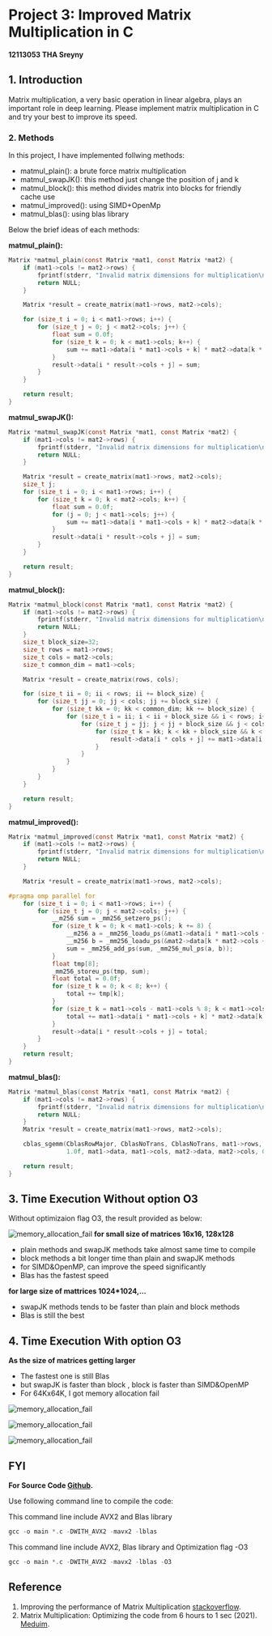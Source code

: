 # Project 3: Improved Matrix Multiplication in C
**12113053 THA Sreyny**

## 1. Introduction
Matrix multiplication, a very basic operation in linear algebra, plays an important role in deep learning.
Please implement matrix multiplication in C and try your best to improve its speed. 
### 2. Methods
In this project, I have implemented follwing methods:
- matmul_plain(): a brute force matrix multiplication
- matmul_swapJK(): this method just change the position of j and k
- matmul_block(): this method divides matrix into blocks for friendly cache use
- matmul_improved(): using SIMD+OpenMp
- matmul_blas(): using blas library
  
Below the brief ideas of each methods:

**matmul_plain():**
```c
Matrix *matmul_plain(const Matrix *mat1, const Matrix *mat2) {
    if (mat1->cols != mat2->rows) {
        fprintf(stderr, "Invalid matrix dimensions for multiplication\n");
        return NULL;
    }

    Matrix *result = create_matrix(mat1->rows, mat2->cols);

    for (size_t i = 0; i < mat1->rows; i++) {
        for (size_t j = 0; j < mat2->cols; j++) {
            float sum = 0.0f;
            for (size_t k = 0; k < mat1->cols; k++) {
                sum += mat1->data[i * mat1->cols + k] * mat2->data[k * mat2->cols + j];
            }
            result->data[i * result->cols + j] = sum;
        }
    }

    return result;
}
```

**matmul_swapJK():**
```c
Matrix *matmul_swapJK(const Matrix *mat1, const Matrix *mat2) {
    if (mat1->cols != mat2->rows) {
        fprintf(stderr, "Invalid matrix dimensions for multiplication\n");
        return NULL;
    }

    Matrix *result = create_matrix(mat1->rows, mat2->cols);
    size_t j;
    for (size_t i = 0; i < mat1->rows; i++) {
        for (size_t k = 0; k < mat2->cols; k++) {
            float sum = 0.0f;
            for (j = 0; j < mat1->cols; j++) {
                sum += mat1->data[i * mat1->cols + k] * mat2->data[k * mat2->cols + j];
            }
            result->data[i * result->cols + j] = sum;
        }
    }

    return result;
}
```
**matmul_block():**
```c
Matrix *matmul_block(const Matrix *mat1, const Matrix *mat2) {
    if (mat1->cols != mat2->rows) {
        fprintf(stderr, "Invalid matrix dimensions for multiplication\n");
        return NULL;
    }
    size_t block_size=32;
    size_t rows = mat1->rows;
    size_t cols = mat2->cols;
    size_t common_dim = mat1->cols;

    Matrix *result = create_matrix(rows, cols);

    for (size_t ii = 0; ii < rows; ii += block_size) {
        for (size_t jj = 0; jj < cols; jj += block_size) {
            for (size_t kk = 0; kk < common_dim; kk += block_size) {
                for (size_t i = ii; i < ii + block_size && i < rows; i++) {
                    for (size_t j = jj; j < jj + block_size && j < cols; j++) {
                        for (size_t k = kk; k < kk + block_size && k < common_dim; k++) {
                            result->data[i * cols + j] += mat1->data[i * common_dim + k] * mat2->data[k * cols + j];
                        }
                    }
                }
            }
        }
    }

    return result;
}
```
**matmul_improved():**
```c
Matrix *matmul_improved(const Matrix *mat1, const Matrix *mat2) {
    if (mat1->cols != mat2->rows) {
        fprintf(stderr, "Invalid matrix dimensions for multiplication\n");
        return NULL;
    }

    Matrix *result = create_matrix(mat1->rows, mat2->cols);

#pragma omp parallel for
    for (size_t i = 0; i < mat1->rows; i++) {
        for (size_t j = 0; j < mat2->cols; j++) {
            __m256 sum = _mm256_setzero_ps();
            for (size_t k = 0; k < mat1->cols; k += 8) {
                __m256 a = _mm256_loadu_ps(&mat1->data[i * mat1->cols + k]);
                __m256 b = _mm256_loadu_ps(&mat2->data[k * mat2->cols + j]);
                sum = _mm256_add_ps(sum, _mm256_mul_ps(a, b));
            }
            float tmp[8];
            _mm256_storeu_ps(tmp, sum);
            float total = 0.0f;
            for (size_t k = 0; k < 8; k++) {
                total += tmp[k];
            }
            for (size_t k = mat1->cols - mat1->cols % 8; k < mat1->cols; k++) {
                total += mat1->data[i * mat1->cols + k] * mat2->data[k * mat2->cols + j];
            }
            result->data[i * result->cols + j] = total;
        }
    }
    return result;
}
```
**matmul_blas():**
```c
Matrix *matmul_blas(const Matrix *mat1, const Matrix *mat2) {
    if (mat1->cols != mat2->rows) {
        fprintf(stderr, "Invalid matrix dimensions for multiplication\n");
        return NULL;
    }
    Matrix *result = create_matrix(mat1->rows, mat2->cols);

    cblas_sgemm(CblasRowMajor, CblasNoTrans, CblasNoTrans, mat1->rows, mat2->cols, mat1->cols,
                1.0f, mat1->data, mat1->cols, mat2->data, mat2->cols, 0.0f, result->data, result->cols);

    return result;
}
```
## 3. Time Execution Without option O3
Without optimizaion flag O3, the result provided as below:

![memory_allocation_fail](https://github.com/sreyny1902/SUSTech-Courses/blob/main/CS205-C%2B%2B/project3/img/img5.png)
**for small size of matrices 16x16, 128x128**
- plain methods and swapJK methods take almost same time to compile
- block methods a bit longer time than plain and swapJK methods
- for SIMD&OpenMP, can improve the speed significantly
- Blas has the fastest speed
   
**for large size of mattrices 1024*1024,...**
- swapJK methods tends to be faster than plain and block methods
- Blas is still the best

## 4. Time Execution With option O3
**As the size of matrices getting larger**
- The fastest one is still Blas
- but swapJK is faster than block , block is faster than SIMD&OpenMP
- For 64Kx64K, I got memory allocation fail
  
![memory_allocation_fail](https://github.com/sreyny1902/SUSTech-Courses/blob/main/CS205-C%2B%2B/project3/img/img3.png)

![memory_allocation_fail](https://github.com/sreyny1902/SUSTech-Courses/blob/main/CS205-C%2B%2B/project3/img/img2.png)

![memory_allocation_fail](https://github.com/sreyny1902/SUSTech-Courses/blob/main/CS205-C%2B%2B/project3/img/img1.png)

## FYI
**For Source Code [Github](https://github.com/sreyny1902/SUSTech-Courses/tree/main/CS205-C%2B%2B/project3).**

Use following command line to compile the code:

This command line include AVX2 and Blas library
```c
gcc -o main *.c -DWITH_AVX2 -mavx2 -lblas
```
This command line include AVX2, Blas library and Optimization flag -O3
```c
gcc -o main *.c -DWITH_AVX2 -mavx2 -lblas -O3
```
## Reference
1. Improving the performance of Matrix Multiplication [stackoverflow](https://stackoverflow.com/questions/44375076/improving-the-performance-of-matrix-multiplication).
2. Matrix Multiplication: Optimizing the code from 6 hours to 1 sec (2021). [Meduim](https://vaibhaw-vipul.medium.com/matrix-multiplication-optimizing-the-code-from-6-hours-to-1-sec-70889d33dcfa).
